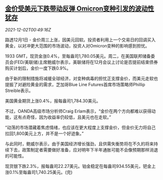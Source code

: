 <!--1638406862000-->
[金价受美元下跌带动反弹 Omicron变种引发的波动性犹存](https://cn.reuters.com/article/precious-metals-1201-wedn-idCNKBS2IH01M)
------

<div><i>2021-12-02T00:49:16Z</i></div><p>路透12月1日 - 金价周三上涨，因美元回软。投资者利用上一个交易日的回调买入黄金，以对冲更大范围的市场波动，投资人对Omicron变种的影响感到担忧。</p><p>1933 GMT，现货金涨0.4%，至每盎司1,780.05美元。周二，在美国联邦储备委员会(FED/美联储)主席鲍威尔表示，美联储将在12月会议上讨论是否提前结束债券购买计划后，金价一度下跌0.9%。</p><p>由于新的限制措施将减缓全球经济，对变种病毒的担忧正支撑金价，而美元走软也提振了对避险黄金的需求，芝加哥Blue Line Futures首席市场策略师Phillip Streible表示。</p><p>美国黄金期货上涨0.4%，报每盎司1,784.30美元。</p><p>不过，OANDA高级市场分析师Craig Erlam表示，“金价在两个方向都难以获得动能，这有点奇怪，因为收益率仍较低，且美元也在走软。”</p><p>“动荡的市场潜藏着焦虑情绪，也应该在更大程度上支撑金价，但金价无力将自己拉回1,800美元上方，并不是一个好迹象。”</p><p>与此同时，鲍威尔表示，由于美国经济增长强劲，且供需失衡势将在不久的将来持续下去，政策制定者需要做好准备，应对明年下半年通胀可能不会像预期那样消退的可能性。</p><p>现货银下跌2.3%，报每盎司22.27美元。铂金稳定在每盎司934.55美元，钯金上涨0.1%至每盎司1,740.25美元。(完)</p>
